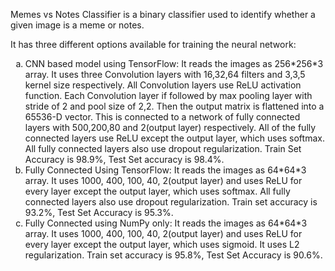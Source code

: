 <!DOCTYPE html>
<html>
<body>
<p>Memes vs Notes Classifier is a binary classifier used to identify whether a given image is a meme or notes.
</p>
<p>It has three different options available for training the neural network:</p>
<ol type="a">
<li>CNN based model using TensorFlow: It reads the images as 256*256*3 array. It uses three Convolution layers
 with 16,32,64 filters and 3,3,5 kernel size respectively. All Convolution layers use ReLU activation function.
  Each Convolution layer if followed by max pooling layer with stride of 2 and pool size of 2,2. 
  Then the output matrix is flattened into a 65536-D vector.
  This is connected to a network of fully connected layers with 500,200,80 and 2(output layer) respectively.
  All of the fully connected layers use ReLU except the output layer, which uses softmax. 
  All fully connected layers also use dropout regularization.
  Train Set Accuracy is 98.9%, Test Set accuracy is 98.4%.</li>
 <li>Fully Connected Using TensorFlow: It reads the images as 64*64*3 array.
 It uses 1000, 400, 100, 40, 2(output layer) and uses ReLU for every layer except the output layer, which uses softmax. 
 All fully connected layers also use dropout regularization.
 Train set accuracy is 93.2%, Test Set Accuracy is 95.3%. 
 </li>
 <li>Fully Connected using NumPy only: It reads the images as 64*64*3 array. It uses 1000, 400, 100, 40, 2(output layer) and uses ReLU for every layer except the output layer, which uses sigmoid.
 It uses L2 regularization.
 Train set accuracy is 95.8%, Test Set Accuracy is 90.6%. 
 </li>
</ol>
</body>
</html>